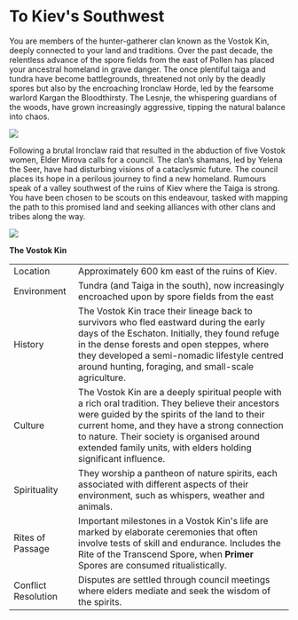 # To Kiev's Southwest

You are members of the hunter-gatherer clan known as the Vostok Kin, deeply connected to your land and traditions. Over the past decade, the relentless advance of the spore fields from the east of Pollen has placed your ancestral homeland in grave danger. The once plentiful taiga and tundra have become battlegrounds, threatened not only by the deadly spores but also by the encroaching Ironclaw Horde, led by the fearsome warlord Kargan the Bloodthirsty. The Lesnje, the whispering guardians of the woods, have grown increasingly aggressive, tipping the natural balance into chaos.

![](https://i.imgur.com/2CzntVF.png)

Following a brutal Ironclaw raid that resulted in the abduction of five Vostok women, Elder Mirova calls for a council. The clan’s shamans, led by Yelena the Seer, have had disturbing visions of a cataclysmic future. The council places its hope in a perilous journey to find a new homeland. Rumours speak of a valley southwest of the ruins of Kiev where the Taiga is strong. You have been chosen to be scouts on this endeavour, tasked with mapping the path to this promised land and seeking alliances with other clans and tribes along the way.

![](https://i.imgur.com/1t8KbCs.png)

**The Vostok Kin**

|                     |                                                                                                                                                                                                                                                                                                                      |
| ------------------- | -------------------------------------------------------------------------------------------------------------------------------------------------------------------------------------------------------------------------------------------------------------------------------------------------------------------- |
| Location            | Approximately 600 km east of the ruins of Kiev.                                                                                                                                                                                                                                                                      |
| Environment         | Tundra (and Taiga in the south), now increasingly encroached upon by spore fields from the east                                                                                                                                                                                                                      |
| History             | The Vostok Kin trace their lineage back to survivors who fled eastward during the early days of the Eschaton. Initially, they found refuge in the dense forests and open steppes, where they developed a semi-nomadic lifestyle centred around hunting, foraging, and small-scale agriculture.                       |
| Culture             | The Vostok Kin are a deeply spiritual people with a rich oral tradition. They believe their ancestors were guided by the spirits of the land to their current home, and they have a strong connection to nature. Their society is organised around extended family units, with elders holding significant influence. |
| Spirituality        | They worship a pantheon of nature spirits, each associated with different aspects of their environment, such as whispers, weather and animals.                                                                                                                                                                       |
| Rites of Passage    | Important milestones in a Vostok Kin's life are marked by elaborate ceremonies that often involve tests of skill and endurance. Includes the Rite of the Transcend Spore, when **Primer** Spores are consumed ritualistically.                                                                                       |
| Conflict Resolution | Disputes are settled through council meetings where elders mediate and seek the wisdom of the spirits.                                                                                                                                                                                                               |
